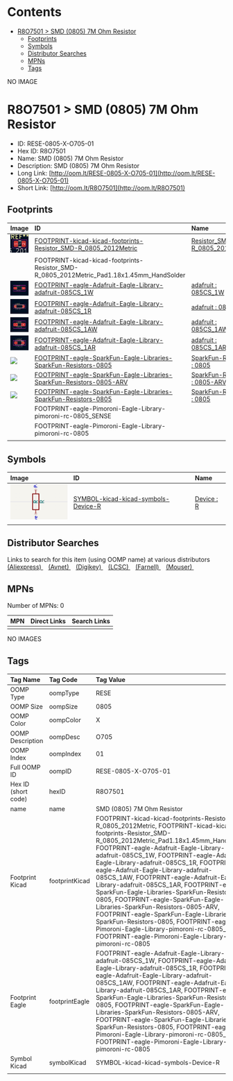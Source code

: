 



Contents
========

* [R8O7501 > SMD (0805) 7M Ohm Resistor](#r8o7501--smd-0805-7m-ohm-resistor)
	* [Footprints](#footprints)
	* [Symbols](#symbols)
	* [Distributor Searches](#distributor-searches)
	* [MPNs](#mpns)
	* [Tags](#tags)
  
NO IMAGE  
# R8O7501 > SMD (0805) 7M Ohm Resistor

- ID: RESE-0805-X-O705-01
- Hex ID: R8O7501
- Name: SMD (0805) 7M Ohm Resistor
- Description: SMD (0805) 7M Ohm Resistor
- Long Link: [http://oom.lt/RESE-0805-X-O705-01](http://oom.lt/RESE-0805-X-O705-01)
- Short Link: [http://oom.lt/R8O7501](http://oom.lt/R8O7501)

## Footprints
  

|Image|ID|Name|
| :--- | :--- | :--- |
|[![](https://raw.githubusercontent.com/oomlout/oomlout_OOMP_eda_V2/main/FOOTPRINT/kicad/kicad-footprints/Resistor_SMD/R_0805_2012Metric/image_140.png)](https://github.com/oomlout/oomlout_OOMP_eda_V2/tree/main/FOOTPRINT/kicad/kicad-footprints/Resistor_SMD/R_0805_2012Metric/)|[FOOTPRINT-kicad-kicad-footprints-Resistor_SMD-R_0805_2012Metric](https://github.com/oomlout/oomlout_OOMP_eda_V2/tree/main/FOOTPRINT/kicad/kicad-footprints/Resistor_SMD/R_0805_2012Metric/)|[Resistor_SMD : R_0805_2012Metric](https://github.com/oomlout/oomlout_OOMP_eda_V2/tree/main/FOOTPRINT/kicad/kicad-footprints/Resistor_SMD/R_0805_2012Metric/)|
||FOOTPRINT-kicad-kicad-footprints-Resistor_SMD-R_0805_2012Metric_Pad1.18x1.45mm_HandSolder||
|[![](https://raw.githubusercontent.com/oomlout/oomlout_OOMP_eda_V2/main/FOOTPRINT/eagle/Adafruit-Eagle-Library/adafruit/085CS_1W/image_140.png)](https://github.com/oomlout/oomlout_OOMP_eda_V2/tree/main/FOOTPRINT/eagle/Adafruit-Eagle-Library/adafruit/085CS_1W/)|[FOOTPRINT-eagle-Adafruit-Eagle-Library-adafruit-085CS_1W](https://github.com/oomlout/oomlout_OOMP_eda_V2/tree/main/FOOTPRINT/eagle/Adafruit-Eagle-Library/adafruit/085CS_1W/)|[adafruit : 085CS_1W](https://github.com/oomlout/oomlout_OOMP_eda_V2/tree/main/FOOTPRINT/eagle/Adafruit-Eagle-Library/adafruit/085CS_1W/)|
|[![](https://raw.githubusercontent.com/oomlout/oomlout_OOMP_eda_V2/main/FOOTPRINT/eagle/Adafruit-Eagle-Library/adafruit/085CS_1R/image_140.png)](https://github.com/oomlout/oomlout_OOMP_eda_V2/tree/main/FOOTPRINT/eagle/Adafruit-Eagle-Library/adafruit/085CS_1R/)|[FOOTPRINT-eagle-Adafruit-Eagle-Library-adafruit-085CS_1R](https://github.com/oomlout/oomlout_OOMP_eda_V2/tree/main/FOOTPRINT/eagle/Adafruit-Eagle-Library/adafruit/085CS_1R/)|[adafruit : 085CS_1R](https://github.com/oomlout/oomlout_OOMP_eda_V2/tree/main/FOOTPRINT/eagle/Adafruit-Eagle-Library/adafruit/085CS_1R/)|
|[![](https://raw.githubusercontent.com/oomlout/oomlout_OOMP_eda_V2/main/FOOTPRINT/eagle/Adafruit-Eagle-Library/adafruit/085CS_1AW/image_140.png)](https://github.com/oomlout/oomlout_OOMP_eda_V2/tree/main/FOOTPRINT/eagle/Adafruit-Eagle-Library/adafruit/085CS_1AW/)|[FOOTPRINT-eagle-Adafruit-Eagle-Library-adafruit-085CS_1AW](https://github.com/oomlout/oomlout_OOMP_eda_V2/tree/main/FOOTPRINT/eagle/Adafruit-Eagle-Library/adafruit/085CS_1AW/)|[adafruit : 085CS_1AW](https://github.com/oomlout/oomlout_OOMP_eda_V2/tree/main/FOOTPRINT/eagle/Adafruit-Eagle-Library/adafruit/085CS_1AW/)|
|[![](https://raw.githubusercontent.com/oomlout/oomlout_OOMP_eda_V2/main/FOOTPRINT/eagle/Adafruit-Eagle-Library/adafruit/085CS_1AR/image_140.png)](https://github.com/oomlout/oomlout_OOMP_eda_V2/tree/main/FOOTPRINT/eagle/Adafruit-Eagle-Library/adafruit/085CS_1AR/)|[FOOTPRINT-eagle-Adafruit-Eagle-Library-adafruit-085CS_1AR](https://github.com/oomlout/oomlout_OOMP_eda_V2/tree/main/FOOTPRINT/eagle/Adafruit-Eagle-Library/adafruit/085CS_1AR/)|[adafruit : 085CS_1AR](https://github.com/oomlout/oomlout_OOMP_eda_V2/tree/main/FOOTPRINT/eagle/Adafruit-Eagle-Library/adafruit/085CS_1AR/)|
|[![](https://raw.githubusercontent.com/oomlout/oomlout_OOMP_eda_V2/main/FOOTPRINT/eagle/SparkFun-Eagle-Libraries/SparkFun-Resistors/0805/image_140.png)](https://github.com/oomlout/oomlout_OOMP_eda_V2/tree/main/FOOTPRINT/eagle/SparkFun-Eagle-Libraries/SparkFun-Resistors/0805/)|[FOOTPRINT-eagle-SparkFun-Eagle-Libraries-SparkFun-Resistors-0805](https://github.com/oomlout/oomlout_OOMP_eda_V2/tree/main/FOOTPRINT/eagle/SparkFun-Eagle-Libraries/SparkFun-Resistors/0805/)|[SparkFun-Resistors : 0805](https://github.com/oomlout/oomlout_OOMP_eda_V2/tree/main/FOOTPRINT/eagle/SparkFun-Eagle-Libraries/SparkFun-Resistors/0805/)|
|[![](https://raw.githubusercontent.com/oomlout/oomlout_OOMP_eda_V2/main/FOOTPRINT/eagle/SparkFun-Eagle-Libraries/SparkFun-Resistors/0805-ARV/image_140.png)](https://github.com/oomlout/oomlout_OOMP_eda_V2/tree/main/FOOTPRINT/eagle/SparkFun-Eagle-Libraries/SparkFun-Resistors/0805-ARV/)|[FOOTPRINT-eagle-SparkFun-Eagle-Libraries-SparkFun-Resistors-0805-ARV](https://github.com/oomlout/oomlout_OOMP_eda_V2/tree/main/FOOTPRINT/eagle/SparkFun-Eagle-Libraries/SparkFun-Resistors/0805-ARV/)|[SparkFun-Resistors : 0805-ARV](https://github.com/oomlout/oomlout_OOMP_eda_V2/tree/main/FOOTPRINT/eagle/SparkFun-Eagle-Libraries/SparkFun-Resistors/0805-ARV/)|
|[![](https://raw.githubusercontent.com/oomlout/oomlout_OOMP_eda_V2/main/FOOTPRINT/eagle/SparkFun-Eagle-Libraries/SparkFun-Resistors/0805/image_140.png)](https://github.com/oomlout/oomlout_OOMP_eda_V2/tree/main/FOOTPRINT/eagle/SparkFun-Eagle-Libraries/SparkFun-Resistors/0805/)|[FOOTPRINT-eagle-SparkFun-Eagle-Libraries-SparkFun-Resistors-0805](https://github.com/oomlout/oomlout_OOMP_eda_V2/tree/main/FOOTPRINT/eagle/SparkFun-Eagle-Libraries/SparkFun-Resistors/0805/)|[SparkFun-Resistors : 0805](https://github.com/oomlout/oomlout_OOMP_eda_V2/tree/main/FOOTPRINT/eagle/SparkFun-Eagle-Libraries/SparkFun-Resistors/0805/)|
||FOOTPRINT-eagle-Pimoroni-Eagle-Library-pimoroni-rc-0805_SENSE||
||FOOTPRINT-eagle-Pimoroni-Eagle-Library-pimoroni-rc-0805||
||||

## Symbols
  

|Image|ID|Name|
| :--- | :--- | :--- |
|[![](https://raw.githubusercontent.com/oomlout/oomlout_OOMP_eda_V2/main/SYMBOL/kicad/kicad-symbols/Device/R/image_140.png)](https://github.com/oomlout/oomlout_OOMP_eda_V2/tree/main/SYMBOL/kicad/kicad-symbols/Device/R/)|[SYMBOL-kicad-kicad-symbols-Device-R](https://github.com/oomlout/oomlout_OOMP_eda_V2/tree/main/SYMBOL/kicad/kicad-symbols/Device/R/)|[Device : R](https://github.com/oomlout/oomlout_OOMP_eda_V2/tree/main/SYMBOL/kicad/kicad-symbols/Device/R/)|
||||

## Distributor Searches
  
Links to search for this item (using OOMP name) at various distributors  
[(Aliexpress) ](https://www.aliexpress.com/wholesale?SearchText=1117SMD+0805+7M+Ohm+Resistor)&nbsp;&nbsp;&nbsp;[(Avnet) ](https://www.avnet.com/shop/us/search/SMD+0805+7M+Ohm+Resistor)&nbsp;&nbsp;&nbsp;[(Digikey) ](https://www.digikey.co.uk/en/products/result?s=SMD+0805+7M+Ohm+Resistor)&nbsp;&nbsp;&nbsp;[(LCSC) ](https://www.lcsc.com/search?q=SMD+0805+7M+Ohm+Resistor)&nbsp;&nbsp;&nbsp;[(Farnell) ](https://uk.farnell.com/search?st=SMD+0805+7M+Ohm+Resistor)&nbsp;&nbsp;&nbsp;[(Mouser) ](https://www.mouser.com/c/?q=SMD+0805+7M+Ohm+Resistor)&nbsp;&nbsp;&nbsp;
## MPNs
  
Number of MPNs: 0  

|MPN|Direct Links|Search Links|
| :--- | :--- | :--- |
||||
  
NO IMAGES  
## Tags
  

|Tag Name|Tag Code|Tag Value|
| :--- | :--- | :--- |
|OOMP Type|oompType|RESE|
|OOMP Size|oompSize|0805|
|OOMP Color|oompColor|X|
|OOMP Description|oompDesc|O705|
|OOMP Index|oompIndex|01|
|Full OOMP ID|oompID|RESE-0805-X-O705-01|
|Hex ID (short code)|hexID|R8O7501|
|name|name|SMD (0805) 7M Ohm Resistor|
|Footprint Kicad|footprintKicad|FOOTPRINT-kicad-kicad-footprints-Resistor_SMD-R_0805_2012Metric, FOOTPRINT-kicad-kicad-footprints-Resistor_SMD-R_0805_2012Metric_Pad1.18x1.45mm_HandSolder, FOOTPRINT-eagle-Adafruit-Eagle-Library-adafruit-085CS_1W, FOOTPRINT-eagle-Adafruit-Eagle-Library-adafruit-085CS_1R, FOOTPRINT-eagle-Adafruit-Eagle-Library-adafruit-085CS_1AW, FOOTPRINT-eagle-Adafruit-Eagle-Library-adafruit-085CS_1AR, FOOTPRINT-eagle-SparkFun-Eagle-Libraries-SparkFun-Resistors-0805, FOOTPRINT-eagle-SparkFun-Eagle-Libraries-SparkFun-Resistors-0805-ARV, FOOTPRINT-eagle-SparkFun-Eagle-Libraries-SparkFun-Resistors-0805, FOOTPRINT-eagle-Pimoroni-Eagle-Library-pimoroni-rc-0805_SENSE, FOOTPRINT-eagle-Pimoroni-Eagle-Library-pimoroni-rc-0805|
|Footprint Eagle|footprintEagle|FOOTPRINT-eagle-Adafruit-Eagle-Library-adafruit-085CS_1W, FOOTPRINT-eagle-Adafruit-Eagle-Library-adafruit-085CS_1R, FOOTPRINT-eagle-Adafruit-Eagle-Library-adafruit-085CS_1AW, FOOTPRINT-eagle-Adafruit-Eagle-Library-adafruit-085CS_1AR, FOOTPRINT-eagle-SparkFun-Eagle-Libraries-SparkFun-Resistors-0805, FOOTPRINT-eagle-SparkFun-Eagle-Libraries-SparkFun-Resistors-0805-ARV, FOOTPRINT-eagle-SparkFun-Eagle-Libraries-SparkFun-Resistors-0805, FOOTPRINT-eagle-Pimoroni-Eagle-Library-pimoroni-rc-0805_SENSE, FOOTPRINT-eagle-Pimoroni-Eagle-Library-pimoroni-rc-0805|
|Symbol Kicad|symbolKicad|SYMBOL-kicad-kicad-symbols-Device-R|
||||
